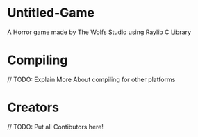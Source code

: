 # Untitled-Game
A Horror game made by The Wolfs Studio using Raylib C Library


# Compiling

// TODO: Explain More About compiling for other platforms

# Creators

// TODO: Put all Contibutors here!
